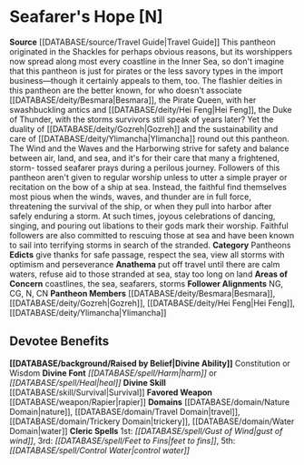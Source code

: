﻿---
ability:
- Constitution
- Wisdom
ability_boost:
- Constitution
- Wisdom
alignment: N
deity:
- '[[DATABASE/deity/Seafarer''s Hope|Seafarer''s Hope]]'
- '[[DATABASE/deity/Besmara|Besmara]]'
- '[[DATABASE/deity/Gozreh|Gozreh]]'
- '[[DATABASE/deity/Hei Feng|Hei Feng]]'
- '[[DATABASE/deity/Ylimancha|Ylimancha]]'
deity_category: Pantheons
divine_font: Harm or Heal
domain:
- '[[DATABASE/domain/Nature Domain|Nature]]'
- '[[DATABASE/domain/Travel Domain|Travel]]'
- '[[DATABASE/domain/Trickery Domain|Trickery]]'
- '[[DATABASE/domain/Water Domain|Water]]'
favored_weapon: '[[DATABASE/weapon/Rapier|Rapier]]'
follower_alignment:
- NG
- N
- CG
- CN
id: '255'
name: Seafarer's Hope
rarity: Common
skill:
- '[[DATABASE/skill/Survival|Survival]]'
source: '[[DATABASE/source/Travel Guide|Travel Guide]]'
type: Deity

---
# Seafarer's Hope [N]

**Source** [[DATABASE/source/Travel Guide|Travel Guide]]
This pantheon originated in the Shackles for perhaps obvious reasons, but its worshippers now spread along most every coastline in the Inner Sea, so don't imagine that this pantheon is just for pirates or the less savory types in the import business—though it certainly appeals to them, too. The flashier deities in this pantheon are the better known, for who doesn't associate [[DATABASE/deity/Besmara|Besmara]], the Pirate Queen, with her swashbuckling antics and [[DATABASE/deity/Hei Feng|Hei Feng]], the Duke of Thunder, with the storms survivors still speak of years later? Yet the duality of [[DATABASE/deity/Gozreh|Gozreh]] and the sustainability and care of [[DATABASE/deity/Ylimancha|Ylimancha]] round out this pantheon. The Wind and the Waves and the Harborwing strive for safety and balance between air, land, and sea, and it's for their care that many a frightened, storm- tossed seafarer prays during a perilous journey. Followers of this pantheon aren't given to regular worship unless to utter a simple prayer or recitation on the bow of a ship at sea. Instead, the faithful find themselves most pious when the winds, waves, and thunder are in full force, threatening the survival of the ship, or when they pull into harbor after safely enduring a storm. At such times, joyous celebrations of dancing, singing, and pouring out libations to their gods mark their worship. Faithful followers are also committed to rescuing those at sea and have been known to sail into terrifying storms in search of the stranded.
**Category** Pantheons
**Edicts** give thanks for safe passage, respect the sea, view all storms with optimism and perseverance
**Anathema** put off travel until there are calm waters, refuse aid to those stranded at sea, stay too long on land
**Areas of Concern** coastlines, the sea, seafarers, storms
**Follower Alignments** NG, CG, N, CN
**Pantheon Members** [[DATABASE/deity/Besmara|Besmara]], [[DATABASE/deity/Gozreh|Gozreh]], [[DATABASE/deity/Hei Feng|Hei Feng]], [[DATABASE/deity/Ylimancha|Ylimancha]]

## Devotee Benefits

**[[DATABASE/background/Raised by Belief|Divine Ability]]** Constitution or Wisdom
**Divine Font** _[[DATABASE/spell/Harm|harm]]_ or _[[DATABASE/spell/Heal|heal]]_
**Divine Skill** [[DATABASE/skill/Survival|Survival]]
**Favored Weapon** [[DATABASE/weapon/Rapier|rapier]]
**Domains** [[DATABASE/domain/Nature Domain|nature]], [[DATABASE/domain/Travel Domain|travel]], [[DATABASE/domain/Trickery Domain|trickery]], [[DATABASE/domain/Water Domain|water]]
**Cleric Spells** 1st: _[[DATABASE/spell/Gust of Wind|gust of wind]]_, 3rd: _[[DATABASE/spell/Feet to Fins|feet to fins]]_, 5th: _[[DATABASE/spell/Control Water|control water]]_